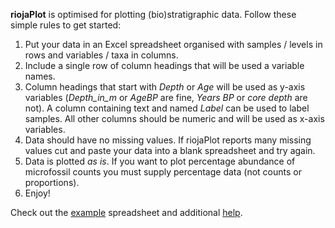 <style>
ol {
  font-size: 1em;
}
</style>
**riojaPlot** is optimised for plotting (bio)stratigraphic data.  Follow these simple rules to get started:

1. Put your data in an Excel spreadsheet organised with samples / levels in rows and variables / taxa in columns.
2. Include a single row of column headings that will be used a variable names.
3. Column headings that start with *Depth* or *Age* will be used as y-axis variables (*Depth_in_m* or *AgeBP* are fine, *Years BP* or *core depth* are not). A column containing text and named *Label* can be used to label samples. All other columns should be numeric and will be used as x-axis variables.
4. Data should have no missing values. If riojaPlot reports many missing values cut and paste your data into a blank spreadsheet and try again.
5. Data is plotted *as is*. If you want to plot percentage abundance of microfossil counts you must supply percentage data (not counts or proportions).  
6. Enjoy!

Check out the [example](aber.xlsx) spreadsheet and additional [help](riojaPlot.html).